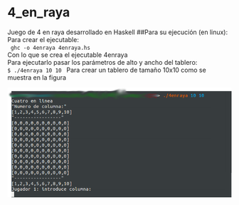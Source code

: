 # 4_en_raya
Juego de 4 en raya desarrollado en Haskell
##Para su ejecución (en linux):
Para crear el ejecutable:  
` ghc -o 4enraya 4enraya.hs`  
Con lo que se crea el ejecutable 4enraya  
Para ejecutarlo pasar los parámetros de alto y ancho del tablero:  
`$ ./4enraya 10 10 ` Para crear un tablero de tamaño 10x10 como se muestra en la figura  

![imagen de ejemplo](/Haskell_image.png)
